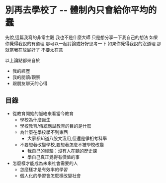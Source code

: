 # 別再去學校了 -- 體制內只會給你平均的蠢

先說,這篇我寫的非常主觀
我也不是什麼大師
只是想分享一下我自己的想法
如果你覺得我說的有道理
那可以一起討論或好好思考一下
如果你覺得我說的沒道理
那就當我在放屁好了
不要太在意

以上論點都來自於

- 我的經歷
- 我的閱讀/觀察
- 跟朋友聊天的心得

## 目錄

- 從教育開始的脈絡來看當今教育
  - 學校為什麼誕生
  - 學校教育/傳統應試教育的目的是什麼 
  - 為什麼在學校學不到東西
    - 大家都知道八股文沒用,但還是爭相考科舉
  - 不要想著改變學校,要想著怎麼不被學校改變
    - 我自己的經驗：沒有人在聽的歷史課
    - 學自己真正覺得有價值的事
- 怎麼樣才能成為未來社會需要的人
  - 怎麼樣才是有效率的學習
  - 個人化的學習會怎麼樣改變社會